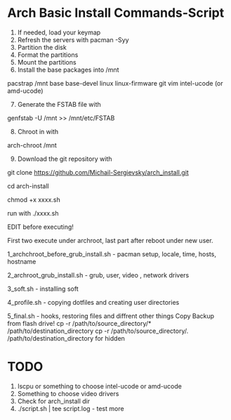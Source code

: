 # Arch Basic Install Commands-Script
1. If needed, load your keymap
2. Refresh the servers with pacman -Syy
3. Partition the disk
4. Format the partitions
5. Mount the partitions
6. Install the base packages into /mnt

pacstrap /mnt base base-devel linux linux-firmware git vim intel-ucode (or amd-ucode)

7. Generate the FSTAB file with

genfstab -U /mnt >> /mnt/etc/FSTAB

8. Chroot in with

arch-chroot /mnt

9. Download the git repository with

git clone https://github.com/Michail-Sergievsky/arch_install.git

cd arch-install

chmod +x xxxx.sh

run with ./xxxx.sh

EDIT before executing!

First two execute under archroot, last part after reboot under new user.


1_archchroot_before_grub_install.sh - pacman setup, locale, time, hosts, hostname

2_archroot_grub_install.sh - grub, user, video , network drivers

3_soft.sh - installing soft

4_profile.sh - copying dotfiles and creating user directories

5_final.sh - hooks, restoring files and diffrent other things
    Copy Backup from flash drive!
    cp -r /path/to/source_directory/* /path/to/destination_directory
    cp -r /path/to/source_directory/. /path/to/destination_directory
        for hidden

# TODO
1. lscpu or something to choose intel-ucode or amd-ucode
2. Something to choose video drivers
3. Check for arch_install dir
4. ./script.sh | tee script.log - test more

